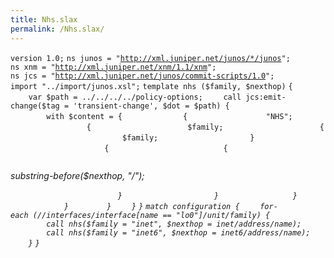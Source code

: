 ```yaml
---
title: Nhs.slax
permalink: /Nhs.slax/
---
```


`version 1.0;`
`ns junos = "`[`http://xml.juniper.net/junos/*/junos`](http://xml.juniper.net/junos/*/junos)`";`
`ns xnm = "`[`http://xml.juniper.net/xnm/1.1/xnm`](http://xml.juniper.net/xnm/1.1/xnm)`";`
`ns jcs = "`[`http://xml.juniper.net/junos/commit-scripts/1.0`](http://xml.juniper.net/junos/commit-scripts/1.0)`";`
`import "../import/junos.xsl";`
`template nhs ($family, $nexthop)`
`{   `
`    var $path = ../../../../policy-options;`
`    call jcs:emit-change($tag = 'transient-change', $dot = $path) {`
`        with $content = {`
`            `<policy-statement>` {`
`                `<name>` "NHS";`
`                `<term>` {`
`                    `<name>` $family;`
`                    `<from>` {`
`                        `<family>` $family;`
`                    }`
`                    `<then>` {`
`                        `<next-hop>` {`
`                            `

<address>
substring-before($nexthop, "/");

`                        }`
`                    }`
`                }`
`            }`
`        }`
`    }`
`}`
`match configuration {`
`    for-each (//interfaces/interface[name == "lo0"]/unit/family) {`
`        call nhs($family = "inet", $nexthop = inet/address/name);`
`        call nhs($family = "inet6", $nexthop = inet6/address/name);`
`    }`
`}`